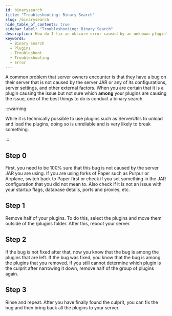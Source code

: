 ```yaml
---
id: binarysearch
title: "Troubleshooting: Binary Search"
slug: /binarysearch
hide_table_of_contents: true
sidebar_label: "Troubleshooting: Binary Search"
description: How do I fix an obscure error caused by an unknown plugin?
keywords:
  - Binary search
  - Plugins
  - Troubleshoot
  - Troubleshooting
  - Error
---
```


A common problem that server owners encounter is that they have a bug on their server that is not caused by the server JAR or any of its configurations, server settings, and other external factors. When you are certain that it is a plugin causing the issue but not sure which **among** your plugins are causing the issue, one of the best things to do is conduct a binary search.

:::warning

While it is technically possible to use plugins such as ServerUtils to unload and load the plugins, doing so is unreliable and is very likely to break something.

:::

## Step 0

First, you need to be 100% sure that this bug is not caused by the server JAR you are using. If you are using forks of Paper such as Purpur or Airplane, switch back to Paper first or check if you set something in the JAR configuration that you did not mean to. Also check if it is not an issue with your startup flags, database details, ports and proxies, etc.

## Step 1

Remove half of your plugins. To do this, select the plugins and move them outside of the /plugins folder. After this, reboot your server.

## Step 2

If the bug is not fixed after that, now you know that the bug is among the plugins that are left. If the bug was fixed, you know that the bug is among the plugins that you removed. If you still cannot determine which plugin is the culprit after narrowing it down, remove half of the group of plugins again.

## Step 3

Rinse and repeat. After you have finally found the culprit, you can fix the bug and then bring back all the plugins to your server. 


